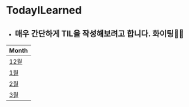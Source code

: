 # TodayILearned

- ## 매우 간단하게 TIL을 작성해보려고 합니다. 화이팅🥲😞

|Month|
|------|
|[12월](https://github.com/longlivedrgn/TodayILearned/blob/main/December/README.md)|
|[1월](https://github.com/longlivedrgn/TodayILearned/blob/main/January/README.md)|
|[2월](https://github.com/longlivedrgn/TodayILearned/blob/main/February/2월.md)|
|[3월](https://github.com/longlivedrgn/TodayILearned/blob/main/March/3월.md)|
